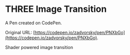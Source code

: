 # THREE Image Transition

A Pen created on CodePen.

Original URL: [https://codepen.io/zadvorsky/pen/PNXbGo](https://codepen.io/zadvorsky/pen/PNXbGo).

Shader powered image transition